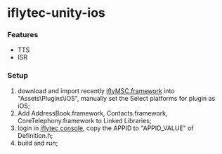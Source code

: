 # iflytec-unity-ios

### Features
- TTS
- ISR

### Setup
1. download and import recently [iflyMSC.framework](https://www.xfyun.cn/sdk/dispatcher) into "Assets\Plugins\iOS", manually set the Select platforms for plugin as iOS;
2. Add AddressBook.framework, Contacts.framework, CoreTelephony.framework to Linked Libraries;
3. login in [iflytec console](https://www.xfyun.cn/), copy the APPID to "APPID_VALUE" of Definition.h;
4. build and run;
